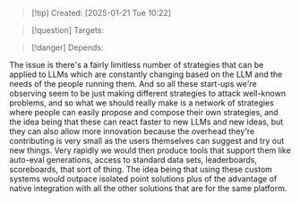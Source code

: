 
>[!tip] Created: [2025-01-21 Tue 10:22]

>[!question] Targets: 

>[!danger] Depends: 

The issue is there's a fairly limitless number of strategies that can be applied to LLMs which are constantly changing based on the LLM and the needs of the people running them. And so all these start-ups we're observing seem to be just making different strategies to attack well-known problems, and so what we should really make is a network of strategies where people can easily propose and compose their own strategies, and the idea being that these can react faster to new LLMs and new ideas, but they can also allow more innovation because the overhead they're contributing is very small as the users themselves can suggest and try out new things. Very rapidly we would then produce tools that support them like auto-eval generations, access to standard data sets, leaderboards, scoreboards, that sort of thing. The idea being that using these custom systems would outpace isolated point solutions plus of the advantage of native integration with all the other solutions that are for the same platform.

